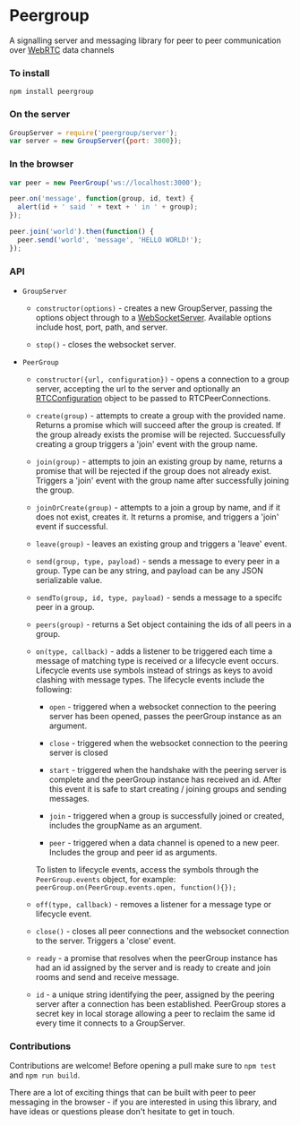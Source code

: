 # Peergroup
A signalling server and messaging library for peer to peer communication over
[WebRTC](http://www.w3.org/TR/webrtc/) data channels


### To install
`npm install peergroup`


### On the server

```javascript
GroupServer = require('peergroup/server');
var server = new GroupServer({port: 3000});
```


### In the browser

```javascript
var peer = new PeerGroup('ws://localhost:3000');

peer.on('message', function(group, id, text) {
  alert(id + ' said ' + text + ' in ' + group);
});

peer.join('world').then(function() {
  peer.send('world', 'message', 'HELLO WORLD!');
});
```


### API

* `GroupServer`

  * `constructor(options)` - creates a new GroupServer, passing the options
  object through to a [WebSocketServer](//github.com/websockets/ws).  Available
  options include host, port, path, and server.

  * `stop()` - closes the websocket server.


* `PeerGroup`

  * `constructor({url, configuration})` - opens a connection to a group server,
    accepting the url to the server and optionally an
    [RTCConfiguration](http://www.w3.org/TR/webrtc/#idl-def-RTCPeerConnection)
    object to be passed to RTCPeerConnections.

  * `create(group)` - attempts to create a group with the provided name.
    Returns a promise which will succeed after the group is created.  If the
    group already exists the promise will be rejected.  Succuessfully creating
    a group triggers a 'join' event with the group name.

  * `join(group)` - attempts to join an existing group by name, returns a
    promise that will be rejected if the group does not already exist.  Triggers
    a 'join' event with the group name after successfully joining the group.

  * `joinOrCreate(group)` - attempts to a join a group by name, and if it
    does not exist, creates it.  It returns a promise, and triggers a 'join'
    event if successful.

  * `leave(group)` - leaves an existing group and triggers a 'leave' event.

  * `send(group, type, payload)` - sends a message to every peer in a group.
    Type can be any string, and payload can be any JSON serializable value.

  * `sendTo(group, id, type, payload)` - sends a message to a specifc peer in a
    group.

  * `peers(group)` - returns a Set object containing the ids of all peers in a
    group.

  * `on(type, callback)` - adds a listener to be triggered each time a message
    of matching type is received or a lifecycle event occurs.  Lifecycle events
    use symbols instead of strings as keys to avoid clashing with message types.
    The lifecycle events include the following:

      * `open` - triggered when a websocket connection to the peering server has
        been opened, passes the peerGroup instance as an argument.

      * `close` - triggered when the websocket connection to the peering server
        is closed

      * `start` - triggered when the handshake with the peering server is
        complete and the peerGroup instance has received an id.  After this
        event it is safe to start creating / joining groups and sending
        messages.

      * `join` - triggered when a group is successfully joined or created,
        includes the groupName as an argument.

      * `peer` - triggered when a data channel is opened to a new peer.
        Includes the group and peer id as arguments.

    To listen to lifecycle events, access the symbols through the
    `PeerGroup.events` object, for example:
    `peerGroup.on(PeerGroup.events.open, function(){});`

  * `off(type, callback)` - removes a listener for a message type or lifecycle
    event.

  * `close()` - closes all peer connections and the websocket connection to the
  server.  Triggers a 'close' event.

  * `ready` - a promise that resolves when the peerGroup instance has had an id
    assigned by the server and is ready to create and join rooms and send and
    receive message.

  * `id` - a unique string identifying the peer, assigned by the peering server
    after a connection has been established.  PeerGroup stores a secret key in
    local storage allowing a peer to reclaim the same id every time it connects
    to a GroupServer.


### Contributions

Contributions are welcome!  Before opening a pull make sure to `npm test` and
`npm run build`.

There are a lot of exciting things that can be built with peer to peer messaging
in the browser - if you are interested in using this library, and have ideas
or questions please don't hesitate to get in touch.
